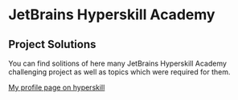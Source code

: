 # JetBrains Hyperskill Academy 

## Project Solutions

You can find solitions of here many JetBrains Hyperskill Academy challenging project  as well as topics which were required for them.

[My profile page on hyperskill](https://hyperskill.org/profile/59720519)
